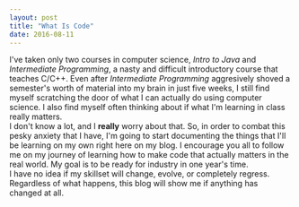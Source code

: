 ```yaml
---
layout: post
title: "What Is Code"
date: 2016-08-11
---
```


I've taken only two courses in computer science, _Intro to Java_ and _Intermediate Programming_, a nasty and difficult introductory course that teaches C/C++. Even after _Intermediate Programming_ aggresively shoved a semester's worth of material into my brain in just five weeks, I still find myself scratching the door of what I can actually do using computer science. I also find myself often thinking about if what I'm learning in class really matters.   
I don't know a lot, and I __really__ worry about that. So, in order to combat this pesky anxiety that I have, I'm going to start documenting the things that I'll be learning on my own right here on my blog. I encourage you all to follow me on my journey of learning how to make code that actually matters in the real world. My goal is to be ready for industry in one year's time.  
I have no idea if my skillset will change, evolve, or completely regress. Regardless of what happens, this blog will show me if anything has changed at all. 